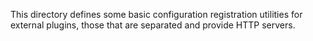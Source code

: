 This directory defines some basic configuration registration utilities for external plugins, those that are separated and provide HTTP servers.